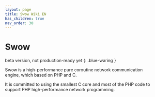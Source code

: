 ```yaml
---
layout: page
title: Swow Wiki EN
has_children: true
nav_order: 30
---
```


# Swow

beta version, not production-ready yet
{: .blue-waring }

Swow is a high-performance pure coroutine network communication engine, which based on PHP and C.

It is committed to using the smallest C core and most of the PHP code to support PHP high-performance network programming.
